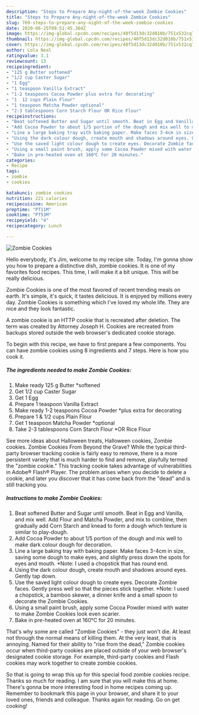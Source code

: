 ```yaml
---
description: "Steps to Prepare Any-night-of-the-week Zombie Cookies"
title: "Steps to Prepare Any-night-of-the-week Zombie Cookies"
slug: 769-steps-to-prepare-any-night-of-the-week-zombie-cookies
date: 2020-06-25T09:51:45.364Z
image: https://img-global.cpcdn.com/recipes/40f5d13dc32d010b/751x532cq70/zombie-cookies-recipe-main-photo.jpg
thumbnail: https://img-global.cpcdn.com/recipes/40f5d13dc32d010b/751x532cq70/zombie-cookies-recipe-main-photo.jpg
cover: https://img-global.cpcdn.com/recipes/40f5d13dc32d010b/751x532cq70/zombie-cookies-recipe-main-photo.jpg
author: Lola Neal
ratingvalue: 3.1
reviewcount: 13
recipeingredient:
- "125 g Butter softened"
- "1/2 cup Caster Sugar"
- "1 Egg"
- "1 teaspoon Vanilla Extract"
- "1-2 teaspoons Cocoa Powder plus extra for decorating"
- "1  12 cups Plain Flour"
- "1 teaspoon Matcha Powder optional"
- "2-3 tablespoons Corn Starch Flour OR Rice Flour"
recipeinstructions:
- "Beat softened Butter and Sugar until smooth. Beat in Egg and Vanilla, and mix well. Add Flour and Matcha Powder, and mix to combine, then gradually add Corn Starch and knead to form a dough which texture is similar to play-dough."
- "Add Cocoa Powder to about 1/5 portion of the dough and mix well to make dark colour dough for decoration."
- "Line a large baking tray with baking paper. Make faces 3-4cm in size, saving some dough to make eyes, and slightly press down the spots for eyes and mouth. *Note: I used a chopstick that has round end."
- "Using the dark colour dough, create mouth and shadows around eyes. Gently tap down."
- "Use the saved light colour dough to create eyes. Decorate Zombie faces. Gently press well so that the pieces stick together. *Note: I used a chopstick, a bamboo skewer, a dinner knife and a small spoon to decorate the Zombie Cookies."
- "Using a small paint brush, apply some Cocoa Powder mixed with water to make Zombie Cookies look even scarier."
- "Bake in pre-heated oven at 160℃ for 20 minutes."
categories:
- Recipe
tags:
- zombie
- cookies

katakunci: zombie cookies 
nutrition: 221 calories
recipecuisine: American
preptime: "PT11M"
cooktime: "PT53M"
recipeyield: "4"
recipecategory: Lunch

---
```



![Zombie Cookies](https://img-global.cpcdn.com/recipes/40f5d13dc32d010b/751x532cq70/zombie-cookies-recipe-main-photo.jpg)

Hello everybody, it's Jim, welcome to my recipe site. Today, I'm gonna show you how to prepare a distinctive dish, zombie cookies. It is one of my favorites food recipes. This time, I will make it a bit unique. This will be really delicious.

Zombie Cookies is one of the most favored of recent trending meals on earth. It's simple, it's quick, it tastes delicious. It is enjoyed by millions every day. Zombie Cookies is something which I've loved my whole life. They are nice and they look fantastic.

A zombie cookie is an HTTP cookie that is recreated after deletion. The term was created by Attorney Joseph H. Cookies are recreated from backups stored outside the web browser&#39;s dedicated cookie storage.


To begin with this recipe, we have to first prepare a few components. You can have zombie cookies using 8 ingredients and 7 steps. Here is how you cook it.

<!--inarticleads1-->

##### The ingredients needed to make Zombie Cookies:

1. Make ready 125 g Butter *softened
1. Get 1/2 cup Caster Sugar
1. Get 1 Egg
1. Prepare 1 teaspoon Vanilla Extract
1. Make ready 1-2 teaspoons Cocoa Powder *plus extra for decorating
1. Prepare 1 &amp; 1/2 cups Plain Flour
1. Get 1 teaspoon Matcha Powder *optional
1. Take 2-3 tablespoons Corn Starch Flour *OR Rice Flour


See more ideas about Halloween treats, Halloween cookies, Zombie cookies. Zombie Cookies From Beyond the Grave? While the typical third-party browser tracking cookie is fairly easy to remove, there is a more persistent variety that is much harder to find and remove, playfully termed the &#34;zombie cookie.&#34; This tracking cookie takes advantage of vulnerabilities in Adobe® Flash® Player. The problem arises when you decide to delete a cookie, and later you discover that it has come back from the &#34;dead&#34; and is still tracking you. 

<!--inarticleads2-->

##### Instructions to make Zombie Cookies:

1. Beat softened Butter and Sugar until smooth. Beat in Egg and Vanilla, and mix well. Add Flour and Matcha Powder, and mix to combine, then gradually add Corn Starch and knead to form a dough which texture is similar to play-dough.
1. Add Cocoa Powder to about 1/5 portion of the dough and mix well to make dark colour dough for decoration.
1. Line a large baking tray with baking paper. Make faces 3-4cm in size, saving some dough to make eyes, and slightly press down the spots for eyes and mouth. *Note: I used a chopstick that has round end.
1. Using the dark colour dough, create mouth and shadows around eyes. Gently tap down.
1. Use the saved light colour dough to create eyes. Decorate Zombie faces. Gently press well so that the pieces stick together. *Note: I used a chopstick, a bamboo skewer, a dinner knife and a small spoon to decorate the Zombie Cookies.
1. Using a small paint brush, apply some Cocoa Powder mixed with water to make Zombie Cookies look even scarier.
1. Bake in pre-heated oven at 160℃ for 20 minutes.


That&#39;s why some are called &#34;Zombie Cookies&#34; - they just won&#39;t die. At least not through the normal means of killing them. At the very least, that is annoying. Named for their ability to &#34;rise from the dead,&#34; Zombie cookies occur when third-party cookies are placed outside of your web browser&#39;s designated cookie storage. For example, third-party cookies and Flash cookies may work together to create zombie cookies. 

So that is going to wrap this up for this special food zombie cookies recipe. Thanks so much for reading. I am sure that you will make this at home. There's gonna be more interesting food in home recipes coming up. Remember to bookmark this page in your browser, and share it to your loved ones, friends and colleague. Thanks again for reading. Go on get cooking!
